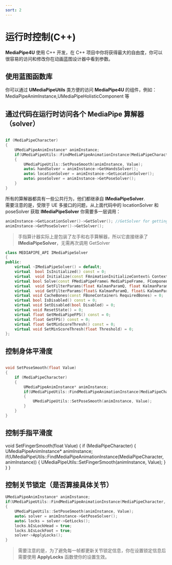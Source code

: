 ```yaml
---
sort: 2
---
```

# 运行时控制(C++)
   
**MediaPipe4U** 使用 C++ 开发，在 C++ 项目中你将获得最大的自由度，你可以很容易的访问和修改你在动画蓝图设计器中看到参数。

## 使用蓝图函数库

你可以通过 **UMediaPipeUtils** 类方便的访问 **MediaPipe4U** 的组件，例如： MediaPipeAnimInstance,UMediaPipeHolisticComponent 等

## 通过代码在运行时访问各个 MediaPipe 算解器（solver）

```cpp

if (MediaPipeCharacter)
{
    UMediaPipeAnimInstance* animInstance;
    if(UMediaPipeUtils::FindMediaPipeAnimationInstance(MediaPipeCharacter, animInstance))
    {
        UMediaPipeUtils::SetPoseSmooth(animInstance, Value);
        auto& handSolver = animInstance->GetHandsSolver();
        auto& locationSolver = animInstance->GetLocationSolver();
        auto& poseSolver = animInstance->GetPoseSolver();
    }
}
```

所有的算解器都具有一些公共行为，他们都继承自 **IMediaPipeSolver**.    
需要注意的是，受限于 UE 多接口的问题，从上面代码中的 locationSolver 和 poseSolver 获取 **IMediaPipeSolver** 你需要多一层调用：

```cpp
animInstance->GetLocationSolver()->GetSolver(); //GetSolver for getting IMediaPipeSolver
animInstance->GetPoseSolver()->GetSolver();
```
> 手指算计器实际上是包装了左手和右手算解器，所以它直接继承了 **IMediaPipeSolver**，无需再次调用 GetSolver

```cpp
class MEDIAPIPE_API IMediaPipeSolver
{
public:
	virtual ~IMediaPipeSolver() = default;
	virtual  bool IsInitialized() const = 0;
	virtual  void Initialize(const FAnimationInitializeContext& Context, const FHumanoidBoneSettings& BoneSettings) = 0;
	virtual bool Solve(const FMediaPipeFrame& MediaPipeFrame, FComponentSpacePoseContext& Output, float Alpha = 1.0f) = 0;
	virtual  void SetFilterParams(float KalmanParamQ, float KalmanParamR, float Smooth) = 0;
	virtual  void GetFilterParams(float& KalmanParamQ, float& KalmanParamR, float& Smooth) = 0;
	virtual void CacheBones(const FBoneContainer& RequiredBones) = 0;
	virtual bool IsDisabled() const = 0;
	virtual void SetDisabled(bool Disabled) = 0;
	virtual void ResetState() = 0;
	virtual float GetMediaPipeFPS() const = 0;
	virtual float GetFPS() const = 0;
	virtual float GetMinScoreThresh() const = 0;
	virtual void SetMinScoreThresh(float Threshold) = 0;
};
```

## 控制身体平滑度

```cpp

void SetPoseSmooth(float Value)
{
	if (MediaPipeCharacter)
	{
		UMediaPipeAnimInstance* animInstance;
		if(UMediaPipeUtils::FindMediaPipeAnimationInstance(MediaPipeCharacter, animInstance))
		{
			UMediaPipeUtils::SetPoseSmooth(animInstance, Value);
		}
	}
}

```

## 控制手指平滑度

void SetFingerSmooth(float Value)
{
	if (MediaPipeCharacter)
	{
		UMediaPipeAnimInstance* animInstance;
		if(UMediaPipeUtils::FindMediaPipeAnimationInstance(MediaPipeCharacter, animInstance))
		{
			UMediaPipeUtils::SetFingerSmooth(animInstance, Value);
		}
	}
}

## 控制关节锁定（是否算接具体关节）

```cpp
UMediaPipeAnimInstance* animInstance;
if(UMediaPipeUtils::FindMediaPipeAnimationInstance(MediaPipeCharacter, animInstance))
{
    UMediaPipeUtils::SetPoseSmooth(animInstance, Value);
    auto& solver = animInstance->GetPoseSolver();
    auto& locks = solver->GetLocks();
    locks.bIsLockHead = true;
    locks.bIsLockFoot = true;
    solver->ApplyLocks();
}
```

>需要注意的是，为了避免每一帧都更新关节锁定信息，你在设置锁定信息后需要使用 **ApplyLocks** 函数使你的设置生效。
